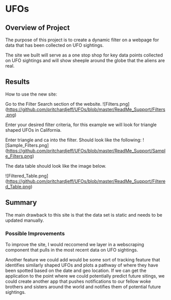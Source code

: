 # UFOs

## Overview of Project
The purpose of this project is to create a dynamic filter on a webpage for data that has been collected on UFO sightings.

The site we built will serve as a one stop shop for key data points collected on UFO sightings and will show sheeple around the globe that the aliens are real.

## Results

How to use the new site:

Go to the Filter Search section of the website.  ![Filters.png] (https://github.com/pritchardjeff/UFOs/blob/master/ReadMe_Support/Filters.png)

Enter your desired filter criteria, for this example we will look for triangle shaped UFOs in California.

Enter triangle and ca into the filter. Should look like the following:  ![Sample_Filters.png] (https://github.com/pritchardjeff/UFOs/blob/master/ReadMe_Support/Sample_Filters.png)

The data table should look like the image below. 

 ![Filtered_Table.png] (https://github.com/pritchardjeff/UFOs/blob/master/ReadMe_Support/Filtered_Table.png)


## Summary

The main drawback to this site is that the data set is static and needs to be updated manually. 

### Possible Improvements

To improve the site, I would reccomend we layer in a webscraping component that pulls in the most recent data on UFO sightings.

Another feature we could add would be some sort of tracking feature that identifies similarly shaped UFOs and plots a pathway of where they have been spotted based on the date and geo location. If we can get the application to the point where we could potentially predict future sitings, we could create another app that pushes notifications to our fellow woke brothers and sisters around the world and notifies them of potential future sightings.

